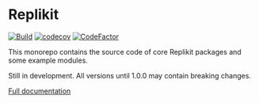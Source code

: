 # Replikit

[![Build](https://github.com/replikit/replikit/workflows/Test/badge.svg)](https://github.com/replikit/replikit/actions?query=workflow%3ATest)
[![codecov](https://codecov.io/gh/replikit/replikit/branch/master/graph/badge.svg?token=388CI4Q17W)](https://codecov.io/gh/replikit/replikit)
[![CodeFactor](https://www.codefactor.io/repository/github/replikit/replikit/badge?s=1f014229e5b8686c540b0364e05e52676fd25b5d)](https://www.codefactor.io/repository/github/replikit/replikit)

This monorepo contains the source code of core Replikit packages and some example modules.

Still in development. All versions until 1.0.0 may contain breaking changes.

[Full documentation](https://exeteres.github.io/replikit)
